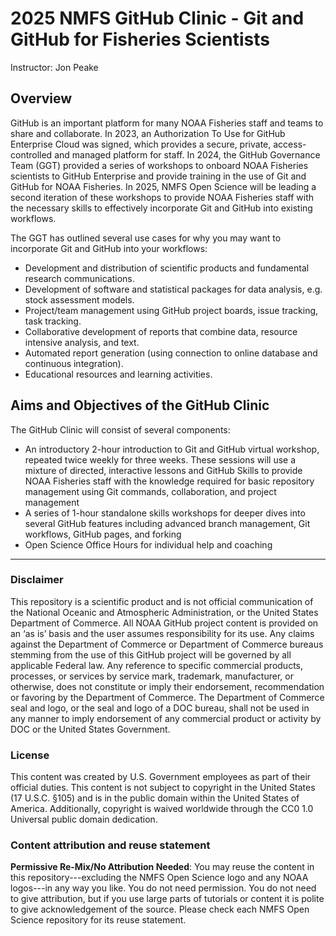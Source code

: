 # 2025 NMFS GitHub Clinic - Git and GitHub for Fisheries Scientists

Instructor: Jon Peake 

## Overview
GitHub is an important platform for many NOAA Fisheries staff and teams to share and collaborate. In 2023, an Authorization To Use for GitHub Enterprise Cloud was signed, which provides a secure, private, access-controlled and managed platform for staff. In 2024, the GitHub Governance Team (GGT) provided a series of workshops to onboard NOAA Fisheries scientists to GitHub Enterprise and provide training in the use of Git and GitHub for NOAA Fisheries. In 2025, NMFS Open Science will be leading a second iteration of these workshops to provide NOAA Fisheries staff with the necessary skills to effectively incorporate Git and GitHub into existing workflows.

The GGT has outlined several use cases for why you may want to incorporate Git and GitHub into your workflows:
- Development and distribution of scientific products and fundamental research communications.
- Development of software and statistical packages for data analysis, e.g. stock assessment models.
- Project/team management using GitHub project boards, issue tracking, task tracking.
- Collaborative development of reports that combine data, resource intensive analysis, and text.
- Automated report generation (using connection to online database and continuous integration).
- Educational resources and learning activities.

## Aims and Objectives of the GitHub Clinic
The GitHub Clinic will consist of several components:
- An introductory 2-hour introduction to Git and GitHub virtual workshop, repeated twice weekly for three weeks. These sessions will use a mixture of directed, interactive lessons and GitHub Skills to provide NOAA Fisheries staff with the knowledge required for basic repository management using Git commands, collaboration, and project management
- A series of 1-hour standalone skills workshops for deeper dives into several GitHub features including advanced branch management, Git workflows, GitHub pages, and forking
- Open Science Office Hours for individual help and coaching

<hr>

### Disclaimer

This repository is a scientific product and is not official communication of the National Oceanic and Atmospheric Administration, or the United States Department of Commerce. All NOAA GitHub project content is provided on an ‘as is’ basis and the user assumes responsibility for its use. Any claims against the Department of Commerce or Department of Commerce bureaus stemming from the use of this GitHub project will be governed by all applicable Federal law. Any reference to specific commercial products, processes, or services by service mark, trademark, manufacturer, or otherwise, does not constitute or imply their endorsement, recommendation or favoring by the Department of Commerce. The Department of Commerce seal and logo, or the seal and logo of a DOC bureau, shall not be used in any manner to imply endorsement of any commercial product or activity by DOC or the United States Government.

### License

This content was created by U.S. Government employees as part of their official duties. This content is not subject to copyright in the United States (17 U.S.C. §105) and is in the public domain within the United States of America. Additionally, copyright is waived worldwide through the CC0 1.0 Universal public domain dedication.

### Content attribution and reuse statement

**Permissive Re-Mix/No Attribution Needed**: You may reuse the content in this repository---excluding the NMFS Open Science logo and any NOAA logos---in any way you like. You do not need permission. You do not need to give attribution, but if you use large parts of tutorials or content it is polite to give acknowledgement of the source. Please check each NMFS Open Science repository for its reuse statement.

